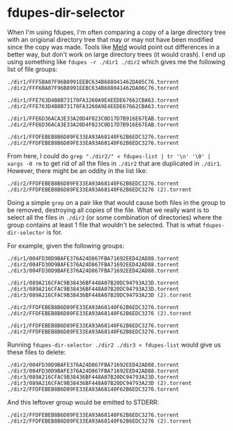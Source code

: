 # fdupes-dir-selector
When I'm using fdupes, I'm often comparing a copy of a large directory tree with an origional directory tree that may or may not have been modified since the copy was made. Tools like [Meld](http://meldmerge.org/) would point out differences in a better way, but don't work on large directory trees (it would crash). I end up using something like `fdupes -r ./dir1 ./dir2` which gives me the following list of file groups:

```
./dir1/FFF5BA07F96B8991EEBC634B688041462DA05C76.torrent
./dir2/FFF6BA07F96B8991EEBC634B688041462DA06C76.torrent

./dir1/FFE763D4B8B73170FA3260A9E4EEDE67662CBA63.torrent
./dir2/FFE763D4B8B73170FA3260A9E4EEDE67662CBA63.torrent

./dir1/FFE6D36ACA3E33A20D4F023C0D17D7B916E67EAB.torrent
./dir2/FFE6D36ACA3E33A20D4F023C0D17D7B916E67EAB.torrent

./dir1/FFDFEBEB8B6D89FE33EA93A68140F62B6EDC3276.torrent
./dir2/FFDFEBEB8B6D89FE33EA93A68140F62B6EDC3276.torrent
```

From here, I could do `grep "./dir2/" < fdupes-list | tr '\n' '\0' | xargs -0 rm` to get rid of all the files in `./dir2` that are duplicated in `./dir1`. However, there might be an oddity in the list like:

```
./dir2/FFDFEBEB8B6D89FE33EA93A68140F62B6EDC3276.torrent
./dir2/FFDFEBEB8B6D89FE33EA93A68140F62B6EDC3276 (2).torrent
```

Doing a simple `grep` on a pair like that would cause both files in the group to be removed, destroying all copies of the file. What we really want is to select all the files in `./dir2` (or some combination of directories) where the group contains at least 1 file that wouldn't be selected. That is what `fdupes-dir-selector` is for.

For example, given the following groups:

```
./dir1/004FD30D9BAFE376A24D867FBA71692EED42AD88.torrent
./dir2/004FD30D9BAFE376A24D867FBA71692EED42AD88.torrent
./dir3/004FD30D9BAFE376A24D867FBA71692EED42AD88.torrent

./dir1/089A216CFAC9B38436BF448A07B20DC94793A23D.torrent
./dir3/089A216CFAC9B38436BF448A07B20DC94793A23D.torrent
./dir3/089A216CFAC9B38436BF448A07B20DC94793A23D (2).torrent

./dir2/FFDFEBEB8B6D89FE33EA93A68140F62B6EDC3276.torrent
./dir2/FFDFEBEB8B6D89FE33EA93A68140F62B6EDC3276 (2).torrent

./dir1/FFDFEBEB8B6D89FE33EA93A68140F62B6EDC3276.torrent
./dir2/FFDFEBEB8B6D89FE33EA93A68140F62B6EDC3276.torrent
```

Running `fdupes-dir-selector ./dir2 ./dir3 < fdupes-list` would give us these files to delete:

```
./dir2/004FD30D9BAFE376A24D867FBA71692EED42AD88.torrent
./dir3/004FD30D9BAFE376A24D867FBA71692EED42AD88.torrent
./dir3/089A216CFAC9B38436BF448A07B20DC94793A23D.torrent
./dir3/089A216CFAC9B38436BF448A07B20DC94793A23D (2).torrent
./dir2/FFDFEBEB8B6D89FE33EA93A68140F62B6EDC3276.torrent
```

And this leftover group would be emitted to STDERR:

```
./dir2/FFDFEBEB8B6D89FE33EA93A68140F62B6EDC3276.torrent
./dir2/FFDFEBEB8B6D89FE33EA93A68140F62B6EDC3276 (2).torrent
```

